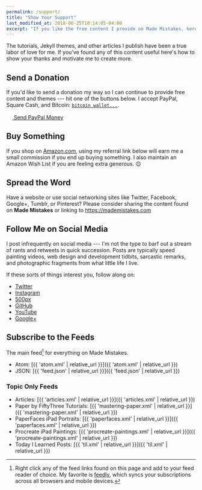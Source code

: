 ```yaml
---
permalink: /support/
title: "Show Your Support"
last_modified_at: 2018-06-25T10:14:05-04:00
excerpt: "If you like the free content I provide on Made Mistakes, here's how to show your thanks and motivate me to create more of it."
---
```


The tutorials, Jekyll themes, and other articles I publish have been a true labor of love for me. If you've found any of this content useful here's how to show your thanks and motivate me to create more.

## Send a Donation

If you'd like to send a donation my way so I can continue to provide free content and themes --- hit one of the buttons below. I accept PayPal, Square Cash, and Bitcoin: [`bitcoin wallet...`](/assets/images/bitcoin-qr.png "Bitcoin QR code").

<div markdown="0" class="btn--group">
  <a href="https://www.paypal.me/dominicreich" onclick="ga('send', 'event', 'link', 'click', 'Send PayPal');" class="btn">
    <svg class="icon icon--paypal" width="16px" height="16px"><use xlink:href="{{ 'icons.svg#icon-paypal' | prepend: 'assets/icons/' | relative_url }}"></use></svg> Send PayPal Money
  </a>
  <!-- <a href="https://cash.me/$mmistakes" onclick="ga('send', 'event', 'link', 'click', 'Send Square Cash');" class="btn">Send Square Cash</a> -->
  <!-- <a href="/assets/images/bitcoin-qr.png" onclick="ga('send', 'event', 'link', 'click', 'Send Bitcoin');" class="btn" title="bitcoin wallet...">Send Bitcoin</a> -->
</div>

## Buy Something

If you shop on [Amazon.com](#), using my referral link below will earn me a small commission if you end up buying something. I also maintain an Amazon Wish List if you are feeling extra generous. :wink:

<!-- <div markdown="0" class="btn--group">
  <a href="#" onclick="ga('send', 'event', 'link', 'click', 'Shop Amazon');" class="btn">
    <svg class="icon icon--amazon" width="16px" height="16px"><use xlink:href="{{ 'icons.svg#icon-amazon' | prepend: 'assets/icons/' | relative_url }}"></use></svg> Shop Amazon
  </a>
  <a href="#" onclick="ga('send', 'event', 'link', 'click', 'Amazon Wish List');" class="btn">
    <svg class="icon icon--amazon" width="16px" height="16px"><use xlink:href="{{ 'icons.svg#icon-amazon' | prepend: 'assets/icons/' | relative_url }}"></use></svg> My Amazon Wish List
  </a>
</div> -->

## Spread the Word

Have a website or use social networking sites like Twitter, Facebook, Google+, Tumblr, or Pinterest? Please consider sharing the content found on **Made Mistakes** or linking to <https://mademistakes.com>

## Follow Me on Social Media

I post infrequently on social media --- I'm not the type to barf out a stream of rants and retweets in quick succession. Posts are typically speed painting videos, web design and development tidbits, sarcastic remarks, and photographic fragments from what little life I live.

If these sorts of things interest you, follow along on:

- [Twitter](https://twitter.com/freefall0)
- [Instagram](https://instagram.com/drtom0/)
- [500px](https://500px.com/drtom)
- [GitHub](https://github.com/freefallcid)
- [YouTube](https://www.youtube.com/channel/UC8OnWO2vi6BWW0L5lBDfT7Q)
- [Google+](https://plus.google.com/u/0/101846141042824192145)

## Subscribe to the Feeds

The main feed[^feed] for everything on Made Mistakes.

- Atom: [{{ 'atom.xml' | relative_url }}]({{ 'atom.xml' | relative_url }})
- JSON: [{{ 'feed.json' | relative_url }}]({{ 'feed.json' | relative_url }})

### Topic Only Feeds

- Articles: [{{ 'articles.xml' | relative_url }}]({{ 'articles.xml' | relative_url }})
- Paper by FiftyThree Tutorials: [{{ 'mastering-paper.xml' | relative_url }}]({{ 'mastering-paper.xml' | relative_url }})
- PaperFaces iPad Portraits: [{{ 'paperfaces.xml' | relative_url }}]({{ 'paperfaces.xml' | relative_url }})
- Procreate iPad Paintings: [{{ 'procreate-paintings.xml' | relative_url }}]({{ 'procreate-paintings.xml' | relative_url }})
- Today I Learned Posts: [{{ 'til.xml' | relative_url }}]({{ 'til.xml' | relative_url }})

[^feed]: Right click any of the feed links found on this page and add to your feed reader of choice. My favorite is [feedly](https://feedly.com), which syncs your subscriptions across all browsers and mobile devices.
